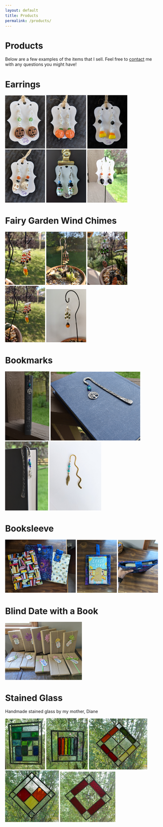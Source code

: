 ```yaml
---
layout: default
title: Products
permalink: /products/
---
```


# Products
Below are a few examples of the items that I sell. Feel free to [contact](mailto:kris@kraftyunicorn.com) me with any questions you might have!

# Earrings
<img src="/images/earringsjack.jpg" width="130" /> 
<img src="/images/earringspumpkin.jpg" width="130" /> 
<img src="/images/earringscandy.jpg" width="130" /> 
<img src="/images/earringsskull.jpg" width="130" /> 
<img src="/images/earringssnowman.jpg" width="130" />
<img src="/images/earringsoutsideskullblack.jpg" width="130" /> 

# Fairy Garden Wind Chimes
<img src="/images/wccandy.jpg" width="130"/>
<img src="/images/wcinplant.jpg" width="130"/>
<img src="/images/wcjack.jpg" width="130"/>
<img src="/images/wccandy21.jpg" width="130"/>
<img src="/images/wcladybug.jpg" width="130"/>

# Bookmarks
<img src="/images\bookmarkinabook1.jpg" height="225"/>
<img src="/images\bookmarkonbook1.jpg" width="292"/>
<img src="/images\bookmarkoutbook1.jpg" height="225"/>
<img src="/images\bookmarkfeathersmall.jpg" height="225"/>


# Booksleeve
<img src="/images/bsmultiple.jpg" width="230"/>
<img src="/images/bswithbook.jpg" width="130"/>
<img src="/images/bsoverview.jpg" width="130"/>


# Blind Date with a Book
<img src="/images/bdwab.jpg" width="250"/>

# Stained Glass
Handmade stained glass by my mother, Diane

<img src="/images/sgblues.jpg" width="130" /> 
<img src="/images/sgrainbow.jpg" width="135" /> 
<img src="/images/sgdiamondfall.jpg" width="190" /> 
<img src="/images/sgdiamondfall2.jpg" width="175" /> 
<img src="/images/sgredstar.jpg" width="180" /> 
